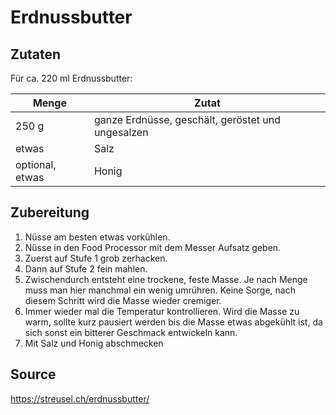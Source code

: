 # Erdnussbutter

## Zutaten

Für ca. 220 ml Erdnussbutter:

| Menge           | Zutat                                             |
| --------------- | ------------------------------------------------- |
| 250 g           | ganze Erdnüsse, geschält, geröstet und ungesalzen |
| etwas           | Salz                                              |
| optional, etwas | Honig                                             |

## Zubereitung

1. Nüsse am besten etwas vorkühlen.
2. Nüsse in den Food Processor mit dem Messer Aufsatz geben.
3. Zuerst auf Stufe 1 grob zerhacken.
4. Dann auf Stufe 2 fein mahlen.
5. Zwischendurch entsteht eine trockene, feste Masse. Je nach Menge muss man hier manchmal ein wenig umrühren. Keine Sorge, nach diesem Schritt wird die Masse wieder cremiger.
6. Immer wieder mal die Temperatur kontrollieren. Wird die Masse zu warm, sollte kurz pausiert werden bis die Masse etwas abgekühlt ist, da sich sonst ein bitterer Geschmack entwickeln kann.
7. Mit Salz und Honig abschmecken

## Source

https://streusel.ch/erdnussbutter/
